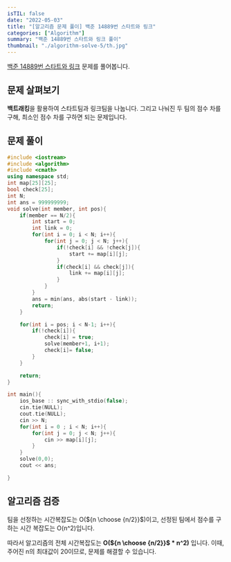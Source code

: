 ```yaml
---
isTIL: false
date: "2022-05-03"
title: "[알고리즘 문제 풀이] 백준 14889번 스타트와 링크"
categories: ["Algorithm"]
summary: "백준 14889번 스타트와 링크 풀이"
thumbnail: "./algorithm-solve-5/th.jpg"
---
```


[백준 14889번 스타트와 링크](https://www.acmicpc.net/problem/14889) 문제를 풀어봅니다.

## 문제 살펴보기

**백트래킹**을 활용하여 스타트팀과 링크팀을 나눕니다. 그리고 나눠진 두 팀의 점수 차를 구해, 최소인 점수 차를 구하면 되는 문제입니다.

## 문제 풀이

```cpp
#include <iostream>
#include <algorithm>
#include <cmath>
using namespace std;
int map[25][25];
bool check[25];
int N;
int ans = 999999999;
void solve(int member, int pos){
    if(member == N/2){
        int start = 0;
        int link = 0;
        for(int i = 0; i < N; i++){
            for(int j = 0; j < N; j++){
                if(!check[i] && !check[j]){
                    start += map[i][j];
                }
                if(check[i] && check[j]){
                    link += map[i][j];
                }
            }
        }
        ans = min(ans, abs(start - link));
        return;
    }

    for(int i = pos; i < N-1; i++){
        if(!check[i]){
            check[i] = true;
            solve(member+1, i+1);
            check[i]= false;
        }
    }

    return;
}

int main(){
    ios_base :: sync_with_stdio(false);
    cin.tie(NULL);
    cout.tie(NULL);
    cin >> N;
    for(int i = 0 ; i < N; i++){
        for(int j = 0; j < N; j++){
            cin >> map[i][j];
        }
    }
    solve(0,0);
    cout << ans;

}
```

## 알고리즘 검증

팀을 선정하는 시간복잡도는 O(${n \choose {n/2}}$)이고, 선정된 팀에서 점수를 구하는 시간 복잡도는 O(n^2)입니다.

따라서 알고리즘의 전체 시간복잡도는 **O(${n \choose {n/2}}$ \* n^2)** 입니다.
이때, 주어진 n의 최대값이 20이므로, 문제를 해결할 수 있습니다.
